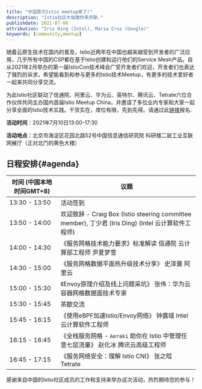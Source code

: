 ```yaml
---
title: "中国首次Istio meetup来了!"
description: "Istio社区大咖邀你来共聊."
publishdate: 2021-07-06
attribution: "Iris Ding (Intel), Maria Cruz (Google)"
keywords: [community,meetup]
---
```


随着云原生技术在国内的普及，Istio近两年在中国也越来越受到开发者的广泛应用，几乎所有中国的CSP都在基于Istio创建和运行他们的Service Mesh产品。自从2021年2月举办的第一届IstioCon技术峰会广受开发者们欢迎，开发者们也表达了强烈的诉求，希望能看到和参与更多的Istio技术Meetup，有更多的技术爱好者一起来共同分享交流。

为此Istio社区联动了信通院、阿里云、华为云、英特尔、腾讯云、Tetrate六位合作伙伴共同主办国内首届Istio Meetup China，并邀请了多位业内专家和大家一起分享全面的Istio技术实践。干货实在，席位有限，先到先得。请通过此[链接](https://www.huodongxing.com/event/7604616393700?td=3381727549788)报名.

**活动时间**：2021年7月10日13:00-17:30

**活动地点**：北京市海淀区花园北路52号中国信息通信研究院 科研楼二层工业互联网展厅（正对北门的黄色大楼）

## 日程安排{#agenda}

| 时间 (中国本地时间GMT+8) | 议题 |
| --- | --- |
| 13:30 - 13:50 | 活动签到 |
| 13:50 - 14:00 | 欢迎致辞 - Craig Box (Istio steering committee member), 丁少君 (Iris Ding) (Intel 云计算软件工程师)|
| 14:00 - 14:30 | 《服务网格技术能力要求》标准解读    信通院 云计算部工程师 尹夏梦雪 |
| 14:30 - 15:00 | 《服务网格数据平面热升级技术分享》  史泽寰 阿里云 |
| 15:00 - 15:30 | 《Envoy原理介绍及线上问题采坑》    张伟：华为云容器网格数据面技术专家 |
| 15:30 - 15:45 | 茶歇交流 |
| 15:45 - 16:15 | 《使用eBPF加速Istio/Envoy网络》  钟露瑶 Intel 云计算软件工程师 |
| 16:15 - 16:45 | 《全栈服务网格 - `Aeraki` 助你在 Istio 中管理任意七层流量》 赵化冰 腾讯云高级工程师 |
| 16:45 - 17:15 | 《服务网络安全：理解 Istio CNI》 张之晗  Tetrate |

感谢来自中国的Istio社区成员的工作和支持来举办这次活动，热烈期待您的参与！
